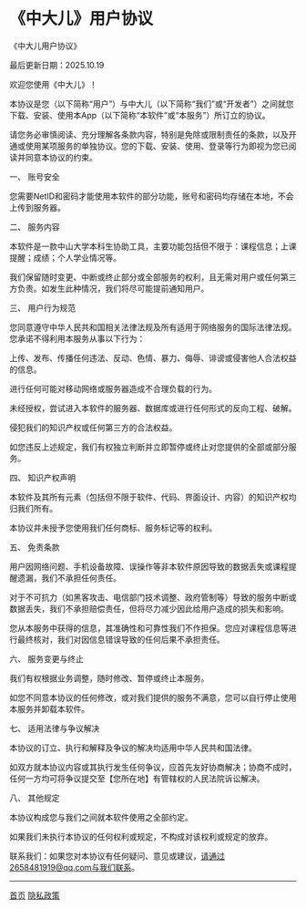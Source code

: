 # 《中大儿》用户协议 <!-- {docsify-ignore} -->

《中大儿用户协议》

最后更新日期：2025.10.19

欢迎您使用《中大儿》！

本协议是您（以下简称“用户”）与中大儿（以下简称“我们”或“开发者”）之间就您下载、安装、使用本App（以下简称“本软件”或“本服务”）所订立的协议。

请您务必审慎阅读、充分理解各条款内容，特别是免除或限制责任的条款，以及开通或使用某项服务的单独协议。您的下载、安装、使用、登录等行为即视为您已阅读并同意本协议的约束。

一、 账号安全

您需要NetID和密码才能使用本软件的部分功能，账号和密码均存储在本地，不会上传到服务器。

二、 服务内容

本软件是一款中山大学本科生协助工具，主要功能包括但不限于：课程信息；上课提醒；成绩；个人学业情况等。

我们保留随时变更、中断或终止部分或全部服务的权利，且无需对用户或任何第三方负责。如发生此种情况，我们将尽可能提前通知用户。

三、 用户行为规范

您同意遵守中华人民共和国相关法律法规及所有适用于网络服务的国际法律法规。您承诺不得利用本服务从事以下行为：

上传、发布、传播任何违法、反动、色情、暴力、侮辱、诽谤或侵害他人合法权益的信息。

进行任何可能对移动网络或服务器造成不合理负载的行为。

未经授权，尝试进入本软件的服务器、数据库或进行任何形式的反向工程、破解。

侵犯我们的知识产权或任何第三方的合法权益。

如您违反上述规定，我们有权独立判断并立即暂停或终止对您提供的全部或部分服务。

四、 知识产权声明

本软件及其所有元素（包括但不限于软件、代码、界面设计、内容）的知识产权均归我们所有。

本协议并未授予您使用我们任何商标、服务标记等的权利。

五、 免责条款

用户因网络问题、手机设备故障、误操作等非本软件原因导致的数据丢失或课程提醒遗漏，我们不承担任何责任。

对于不可抗力（如黑客攻击、电信部门技术调整、政府管制等）导致的服务中断或数据丢失，我们不承担赔偿责任，但将尽力减少因此给用户造成的损失和影响。

您从本服务中获得的信息，其准确性和可靠性我们不作担保。您应对课程信息等进行最终核对，我们对因信息错误导致的任何后果不承担责任。

六、 服务变更与终止

我们有权根据业务调整，随时修改、暂停或终止本服务。

如您不同意本协议的任何修改，或对我们提供的服务不满意，您可以自行停止使用本服务并卸载本软件。

七、 适用法律与争议解决

本协议的订立、执行和解释及争议的解决均适用中华人民共和国法律。

如双方就本协议内容或其执行发生任何争议，应首先友好协商解决；协商不成时，任何一方均可将争议提交至【您所在地】有管辖权的人民法院诉讼解决。

八、 其他规定

本协议构成您与我们之间就本软件使用之全部约定。

如果我们未执行本协议的任何权利或规定，不构成对该权利或规定的放弃。

联系我们：如果您对本协议有任何疑问、意见或建议，请通过2658481919@qq.com与我们联系。

---

[首页](/zh-cn/)
[隐私政策](/zh-cn/agreement/隐私政策.md)